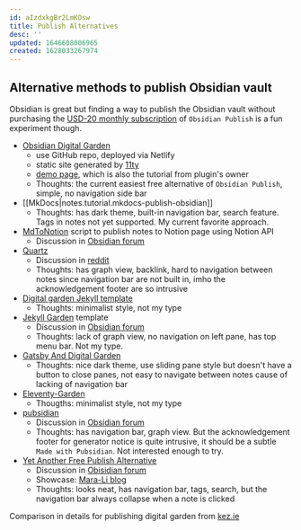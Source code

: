 ```yaml
---
id: aIzdxkgBr2LmKOsw
title: Publish Alternatives
desc: ''
updated: 1646608006965
created: 1628033267974
---
```

## Alternative methods to publish Obsidian vault

Obsidian is great but finding a way to publish the Obsidian vault without purchasing the [USD-20 monthly subscription](https://obsidian.md/publish) of `Obsidian Publish` is a fun experiment though.

- [Obsidian Digital Garden](https://github.com/oleeskild/obsidian-digital-garden) 
    - use GitHub repo, deployed via Netlify
    - static site generated by [11ty](https://www.11ty.dev/)
    - [demo page](https://ole.dev/notes/set-up-your-own-digital-garden), which is also the tutorial from plugin's owner
    - Thoughts: the current easiest free alternative of `Obsidian Publish`, simple, no navigation side bar
- [[MkDocs|notes.tutorial.mkdocs-publish-obsidian]]
    - Thoughts: has dark theme, built-in navigation bar, search feature. Tags in notes not yet supported. My current favorite approach.
- [MdToNotion](https://github.com/Layjoo/MdToNotion) script to publish notes to Notion page using Notion API
    - Discussion in [Obsidian forum](https://forum.obsidian.md/t/publish-obsidian-note-using-notion/27227)
- [Quartz](https://quartz.jzhao.xyz/)
    - Discussion in [reddit](https://www.reddit.com/r/ObsidianMD/comments/onflb9/quartz_create_and_publish_your_obsidian_vault_for/)
    - Thoughts: has graph view, backlink, hard to navigation between notes since navigation bar are not built in, imho the acknowledgement footer are so intrusive
- [Digital garden Jekyll template](https://github.com/maximevaillancourt/digital-garden-jekyll-template)
    - Thoughts: minimalist style, not my type
- [Jekyll Garden](https://github.com/Jekyll-Garden/jekyll-garden.github.io) template
    - Discussion in [Obsidian forum](https://forum.obsidian.md/t/jekyll-garden-new-jekyll-theme-for-obsidian-users/23296)
    - Thoughts: lack of graph view, no navigation on left pane, has top menu bar. Not my type.
- [Gatsby And Digital Garden](https://github.com/mathieudutour/gatsby-digital-garden/)
    - Thoughts: nice dark theme, use sliding pane style but doesn't have a button to close panes, not easy to navigate between notes cause of lacking of navigation bar
- [Eleventy-Garden](https://github.com/binyamin/eleventy-garden)
    - Thougths: minimalist style, not my type
- [pubsidian](https://github.com/yoursamlan/pubsidian)
    - Discussion in [Obsidian forum](https://forum.obsidian.md/t/pubsidian-free-and-elegant-obsidian-publish-alternative/21825)
    - Thoughts: has navigation bar, graph view. But the acknowledgement footer for generator notice is quite intrusive, it should be a subtle `Made with Pubsidian`. Not interested enough to try.
- [Yet Another Free Publish Alternative](https://github.com/Mara-Li/yet-another-free-publish-alternative)
    - Discussion in [Obisidian forum](https://forum.obsidian.md/t/yet-another-free-publish-alternative-yafpa/23608)
    - Showcase: [Mara-Li blog](https://owlly-house.netlify.app/)
    - Thoughts: looks neat, has navigation bar, tags, search, but the navigation bar always collapse when a note is clicked

Comparison in details for publishing digital garden from [kez.ie](https://www.kez.ie/notes/choosing%20the%20right%20platform%20to%20create%20a%20public%20digital%20garden/)
